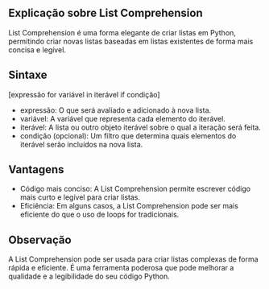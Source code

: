 ## Explicação sobre List Comprehension
List Comprehension é uma forma elegante de criar listas em Python, permitindo criar novas listas baseadas 
em listas existentes de forma mais concisa e legível.

## Sintaxe
[expressão for variável in iterável if condição]

* expressão: O que será avaliado e adicionado à nova lista.
* variável: A variável que representa cada elemento do iterável.
* iterável: A lista ou outro objeto iterável sobre o qual a iteração será feita.
* condição (opcional): Um filtro que determina quais elementos do iterável serão incluídos na nova lista.

## Vantagens
* Código mais conciso: A List Comprehension permite escrever código mais curto e legível para criar listas.
* Eficiência: Em alguns casos, a List Comprehension pode ser mais eficiente do que o uso de loops for tradicionais.

## Observação
A List Comprehension pode ser usada para criar listas complexas de forma rápida e eficiente. 
É uma ferramenta poderosa que pode melhorar a qualidade e a legibilidade do seu código Python.
